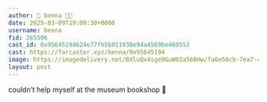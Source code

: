 ```yaml
---
author: 🎀 benna 🎀🎩
date: 2025-03-09T19:09:30+0000
username: benna
fid: 265506
cast_id: 0x95645194624e77fb5b011938e94a4569be460552
cast: https://farcaster.xyz/benna/0x95645194
image: https://imagedelivery.net/BXluQx4ige9GuW0Ia56BHw/fa6e58cb-7ea7-4ec6-093d-b7d2683aac00/original
layout: post
---
```


couldn’t help myself at the museum bookshop 🤭

<img src='https://imagedelivery.net/BXluQx4ige9GuW0Ia56BHw/fa6e58cb-7ea7-4ec6-093d-b7d2683aac00/original' alt='' referrerpolicy='no-referrer'/>
